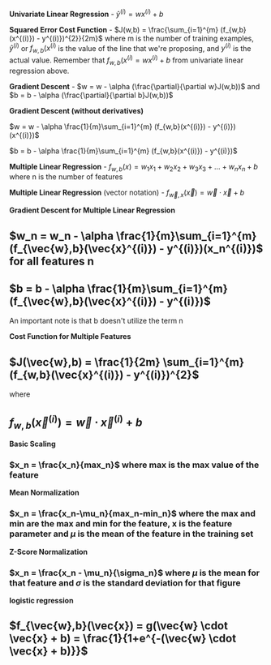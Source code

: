 **Univariate Linear Regression** - $\hat{y}^{(i)} = wx^{(i)} + b$

**Squared Error Cost Function** -  $J(w,b) = \frac{\sum_{i=1}^{m} (f_{w,b}(x^{(i)}) - y^{(i)})^{2}}{2m}$ where m is the number of training examples, $\hat{y}^(i)$ or $f_{w,b}(x^{(i)}$ is the value of the line that we're proposing, and $y^{(i)}$ is the actual value. Remember that $f_{w,b}(x^{(i)} = wx^{(i)} + b$ from univariate linear regression above.

**Gradient Descent** - $w = w - \alpha (\frac{\partial}{\partial w}J(w,b))$ and $b = b - \alpha (\frac{\partial}{\partial b}J(w,b))$

**Gradient Descent (without derivatives)**

$w = w - \alpha \frac{1}{m}\sum_{i=1}^{m} (f_{w,b}(x^{(i)}) - y^{(i)})(x^{(i)})$

$b = b - \alpha \frac{1}{m}\sum_{i=1}^{m} (f_{w,b}(x^{(i)}) - y^{(i)})$

**Multiple Linear Regression** - $f_{w,b}(x) = w_{1}x_{1}+w_{2}x_{2}+w_{3}x_{3}+...+w_{n}x_{n}+b$ where n is the number of features

**Multiple Linear Regression** (vector notation) - $f_{\vec{w},x}(\vec{x})=\vec{w} \cdot \vec{x} + b$

**Gradient Descent for Multiple Linear Regression**

## $w_n = w_n - \alpha \frac{1}{m}\sum_{i=1}^{m} (f_{\vec{w},b}(\vec{x}^{(i)}) - y^{(i)})(x_n^{(i)})$ for all features n

## $b = b - \alpha \frac{1}{m}\sum_{i=1}^{m} (f_{\vec{w},b}(\vec{x}^{(i)}) - y^{(i)})$ 

An important note is that b doesn't utilize the term n

**Cost Function for Multiple Features**

## $J(\vec{w},b) = \frac{1}{2m} \sum_{i=1}^{m} (f_{w,b}(\vec{x}^{(i)}) - y^{(i)})^{2}$

where

## $f_{w,b}(\vec{x}^{(i)}) = \vec{w} \cdot \vec{x}^{(i)} + b$

**Basic Scaling**

### $x_n = \frac{x_n}{max_n}$ where max is the max value of the feature

**Mean Normalization**

### $x_n = \frac{x_n-\mu_n}{max_n-min_n}$ where the max and min are the max and min for the feature, x is the feature parameter and $\mu$ is the mean of the feature in the training set

**Z-Score Normalization**

### $x_n = \frac{x_n - \mu_n}{\sigma_n}$ where $\mu$ is the mean for that feature and $\sigma$ is the standard deviation for that figure

**logistic regression**

## $f_{\vec{w},b}(\vec{x}) = g(\vec{w} \cdot \vec{x} + b) = \frac{1}{1+e^{-(\vec{w} \cdot \vec{x} + b)}}$